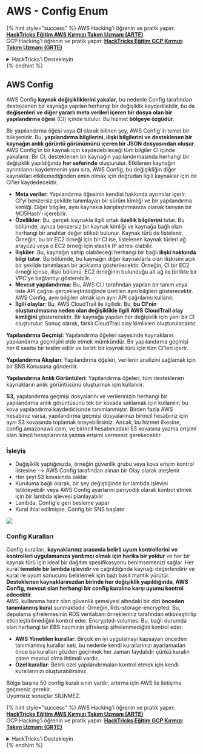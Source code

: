 # AWS - Config Enum

{% hint style="success" %}
AWS Hacking'i öğrenin ve pratik yapın:<img src="../../../../.gitbook/assets/image (1) (1) (1) (1).png" alt="" data-size="line">[**HackTricks Eğitim AWS Kırmızı Takım Uzmanı (ARTE)**](https://training.hacktricks.xyz/courses/arte)<img src="../../../../.gitbook/assets/image (1) (1) (1) (1).png" alt="" data-size="line">\
GCP Hacking'i öğrenin ve pratik yapın: <img src="../../../../.gitbook/assets/image (2) (1).png" alt="" data-size="line">[**HackTricks Eğitim GCP Kırmızı Takım Uzmanı (GRTE)**<img src="../../../../.gitbook/assets/image (2) (1).png" alt="" data-size="line">](https://training.hacktricks.xyz/courses/grte)

<details>

<summary>HackTricks'i Destekleyin</summary>

* [**abonelik planlarını**](https://github.com/sponsors/carlospolop) kontrol edin!
* **💬 [**Discord grubuna**](https://discord.gg/hRep4RUj7f) veya [**telegram grubuna**](https://t.me/peass) katılın ya da **Twitter'da** 🐦 [**@hacktricks\_live**](https://twitter.com/hacktricks_live)** bizi takip edin.**
* **Hacking ipuçlarını paylaşmak için** [**HackTricks**](https://github.com/carlospolop/hacktricks) ve [**HackTricks Cloud**](https://github.com/carlospolop/hacktricks-cloud) github reposuna PR gönderin.

</details>
{% endhint %}

## AWS Config

AWS Config **kaynak değişikliklerini yakalar**, bu nedenle Config tarafından desteklenen bir kaynağa yapılan herhangi bir değişiklik kaydedilebilir, bu da **değişenleri ve diğer yararlı meta verileri içeren bir dosya olan bir yapılandırma öğesi** (CI) içinde tutulur. Bu hizmet **bölgeye özgüdür**.

Bir yapılandırma öğesi veya **CI** olarak bilinen şey, AWS Config'in temel bir bileşenidir. Bu, **yapılandırma bilgilerini, ilişki bilgilerini ve desteklenen bir kaynağın anlık görüntü görünümünü içeren bir JSON dosyasından oluşur**. AWS Config'in bir kaynak için kaydedebileceği tüm bilgiler CI içinde yakalanır. Bir CI, desteklenen bir kaynağın yapılandırmasında herhangi bir değişiklik yapıldığında **her seferinde** oluşturulur. Etkilenen kaynağın ayrıntılarını kaydetmenin yanı sıra, AWS Config, bu değişikliğin diğer kaynakları etkilemediğinden emin olmak için doğrudan ilgili kaynaklar için de CI'ler kaydedecektir.

* **Meta veriler**: Yapılandırma öğesinin kendisi hakkında ayrıntılar içerir. CI'yi benzersiz şekilde tanımlayan bir sürüm kimliği ve bir yapılandırma kimliği. Diğer bilgiler, aynı kaynakla karşılaştırmanıza olanak tanıyan bir MD5Hash'ı içerebilir.
* **Özellikler**: Bu, gerçek kaynakla ilgili ortak **özellik bilgilerini** tutar. Bu bölümde, ayrıca benzersiz bir kaynak kimliği ve kaynağa bağlı olan herhangi bir anahtar değer etiketi bulunur. Kaynak türü de listelenir. Örneğin, bu bir EC2 örneği için bir CI ise, listelenen kaynak türleri ağ arayüzü veya o EC2 örneği için elastik IP adresi olabilir.
* **İlişkiler**: Bu, kaynağın sahip olabileceği herhangi bir bağlı **ilişki hakkında bilgi tutar**. Bu bölümde, bu kaynağın diğer kaynaklarla olan ilişkisini açık bir şekilde tanımlayan bir açıklama gösterilecektir. Örneğin, CI bir EC2 örneği içinse, ilişki bölümü, EC2 örneğinin bulunduğu alt ağ ile birlikte bir VPC'ye bağlantıyı gösterebilir.
* **Mevcut yapılandırma:** Bu, AWS CLI tarafından yapılan bir tanım veya liste API çağrısı gerçekleştirildiğinde üretilen aynı bilgileri gösterecektir. AWS Config, aynı bilgileri almak için aynı API çağrılarını kullanır.
* **İlgili olaylar**: Bu, AWS CloudTrail ile ilgilidir. Bu, **bu CI'nin oluşturulmasına neden olan değişiklikle ilgili AWS CloudTrail olay kimliğini** gösterecektir. Bir kaynağa yapılan her değişiklik için yeni bir CI oluşturulur. Sonuç olarak, farklı CloudTrail olay kimlikleri oluşturulacaktır.

**Yapılandırma Geçmişi**: Yapılandırma öğeleri sayesinde kaynakların yapılandırma geçmişini elde etmek mümkündür. Bir yapılandırma geçmişi her 6 saatte bir teslim edilir ve belirli bir kaynak türü için tüm CI'leri içerir.

**Yapılandırma Akışları**: Yapılandırma öğeleri, verilerin analizini sağlamak için bir SNS Konusuna gönderilir.

**Yapılandırma Anlık Görüntüleri**: Yapılandırma öğeleri, tüm desteklenen kaynakların anlık görüntüsünü oluşturmak için kullanılır.

**S3,** yapılandırma geçmişi dosyalarını ve verilerinizin herhangi bir yapılandırma anlık görüntüsünü tek bir kovada saklamak için kullanılır; bu kova yapılandırma kaydedicisinde tanımlanmıştır. Birden fazla AWS hesabınız varsa, yapılandırma geçmişi dosyalarınızı birincil hesabınız için aynı S3 kovasında toplamak isteyebilirsiniz. Ancak, bu hizmet ilkesine, config.amazonaws.com, ve birincil hesabınızdaki S3 kovasına yazma erişimi olan ikincil hesaplarınıza yazma erişimi vermeniz gerekecektir.

### İşleyiş

* Değişiklik yaptığınızda, örneğin güvenlik grubu veya kova erişim kontrol listesine —> AWS Config tarafından alınan bir Olay olarak ateşlenir
* Her şeyi S3 kovasında saklar
* Kuruluma bağlı olarak, bir şey değiştiğinde bir lambda işlevini tetikleyebilir veya AWS Config ayarlarını periyodik olarak kontrol etmek için bir lambda işlevesi planlayabilir
* Lambda, Config'e geri besleme yapar
* Kural ihlal edilmişse, Config bir SNS başlatır

![](<../../../../.gitbook/assets/image (126).png>)

### Config Kuralları

Config kuralları, **kaynaklarınız arasında belirli uyum kontrollerini** **ve kontrolleri uygulamanıza yardımcı olmak için harika bir yoldur** ve her bir kaynak türü için ideal bir dağıtım spesifikasyonu benimsemenizi sağlar. Her kural **temelde bir lambda işlevidir** ve çağrıldığında kaynağı değerlendirir ve kural ile uyum sonucunu belirlemek için bazı basit mantık yürütür. **Desteklenen kaynaklarınızdan birinde her değişiklik yapıldığında**, **AWS Config, mevcut olan herhangi bir config kuralına karşı uyumu kontrol edecektir**.\
AWS, kullanıma hazır olan güvenlik şemsiyesi altındaki bir dizi **önceden tanımlanmış kural** sunmaktadır. Örneğin, Rds-storage-encrypted. Bu, depolama şifrelemesinin RDS veritabanı örnekleriniz tarafından etkinleştirilip etkinleştirilmediğini kontrol eder. Encrypted-volumes. Bu, bağlı durumda olan herhangi bir EBS hacminin şifrelenip şifrelenmediğini kontrol eder.

* **AWS Yönetilen kurallar**: Birçok en iyi uygulamayı kapsayan önceden tanımlanmış kurallar seti, bu nedenle kendi kurallarınızı ayarlamadan önce bu kuralları gözden geçirmek her zaman faydalıdır çünkü kuralın zaten mevcut olma ihtimali vardır.
* **Özel kurallar**: Belirli özel yapılandırmaları kontrol etmek için kendi kurallarınızı oluşturabilirsiniz.

Bölge başına 50 config kuralı sınırı vardır, artırma için AWS ile iletişime geçmeniz gerekir.\
Uyumsuz sonuçlar SİLİNMEZ.

{% hint style="success" %}
AWS Hacking'i öğrenin ve pratik yapın:<img src="../../../../.gitbook/assets/image (1) (1) (1) (1).png" alt="" data-size="line">[**HackTricks Eğitim AWS Kırmızı Takım Uzmanı (ARTE)**](https://training.hacktricks.xyz/courses/arte)<img src="../../../../.gitbook/assets/image (1) (1) (1) (1).png" alt="" data-size="line">\
GCP Hacking'i öğrenin ve pratik yapın: <img src="../../../../.gitbook/assets/image (2) (1).png" alt="" data-size="line">[**HackTricks Eğitim GCP Kırmızı Takım Uzmanı (GRTE)**<img src="../../../../.gitbook/assets/image (2) (1).png" alt="" data-size="line">](https://training.hacktricks.xyz/courses/grte)

<details>

<summary>HackTricks'i Destekleyin</summary>

* [**abonelik planlarını**](https://github.com/sponsors/carlospolop) kontrol edin!
* **💬 [**Discord grubuna**](https://discord.gg/hRep4RUj7f) veya [**telegram grubuna**](https://t.me/peass) katılın ya da **Twitter'da** 🐦 [**@hacktricks\_live**](https://twitter.com/hacktricks_live)** bizi takip edin.**
* **Hacking ipuçlarını paylaşmak için** [**HackTricks**](https://github.com/carlospolop/hacktricks) ve [**HackTricks Cloud**](https://github.com/carlospolop/hacktricks-cloud) github reposuna PR gönderin.

</details>
{% endhint %}
